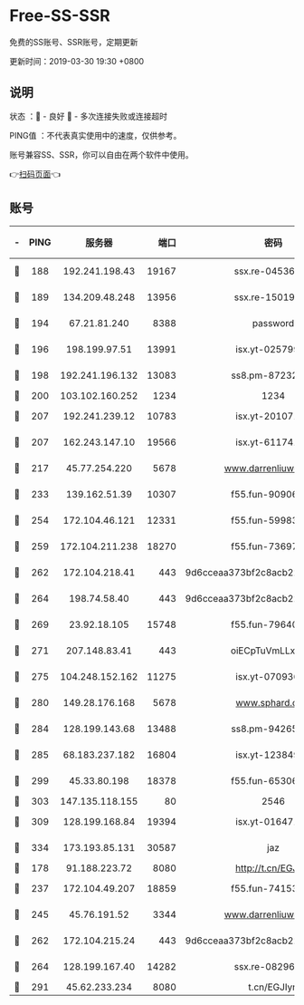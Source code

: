 # Free-SS-SSR

免费的SS账号、SSR账号，定期更新

更新时间：2019-03-30 19:30 +0800

## 说明

状态     ：🙂 - 良好 🙁 - 多次连接失败或连接超时

PING值   ：不代表真实使用中的速度，仅供参考。

账号兼容SS、SSR，你可以自由在两个软件中使用。

👉[扫码页面](https://liesauer.github.io/Free-SS-SSR/)👈

## 账号

|-|PING|服务器|端口|密码|加密方式|区域|
|:----:|:----:|:-----:|-----:|:----:|:----:|:----:|
|🙂|188|192.241.198.43|19167|ssx.re-04536960|aes-256-cfb|US|
|🙂|189|134.209.48.248|13956|ssx.re-15019665|aes-256-cfb|US|
|🙂|194|67.21.81.240|8388|password|aes-256-cfb|US|
|🙂|196|198.199.97.51|13991|isx.yt-02579983|aes-256-cfb|US|
|🙂|198|192.241.196.132|13083|ss8.pm-87232244|aes-256-cfb|US|
|🙂|200|103.102.160.252|1234|1234|rc4-md5|JP|
|🙂|207|192.241.239.12|10783|isx.yt-20107100|aes-256-cfb|US|
|🙂|207|162.243.147.10|19566|isx.yt-61174147|aes-256-cfb|US|
|🙂|217|45.77.254.220|5678|www.darrenliuwei.com|aes-256-cfb|SG|
|🙂|233|139.162.51.39|10307|f55.fun-90906199|aes-256-cfb|SG|
|🙂|254|172.104.46.121|12331|f55.fun-59983873|aes-256-cfb|SG|
|🙂|259|172.104.211.238|18270|f55.fun-73697687|aes-256-cfb|US|
|🙂|262|172.104.218.41|443|9d6cceaa373bf2c8acb22e60b6a58be6|aes-256-cfb|US|
|🙂|264|198.74.58.40|443|9d6cceaa373bf2c8acb22e60b6a58be6|aes-256-cfb|US|
|🙂|269|23.92.18.105|15748|f55.fun-79640206|aes-256-cfb|US|
|🙂|271|207.148.83.41|443|oiECpTuVmLLxk4Ts|aes-256-cfb|AU|
|🙂|275|104.248.152.162|11275|isx.yt-07093642|aes-256-cfb|SG|
|🙂|280|149.28.176.168|5678|www.sphard.com|aes-256-cfb|AU|
|🙂|284|128.199.143.68|13488|ss8.pm-94265136|aes-256-cfb|SG|
|🙂|285|68.183.237.182|16804|isx.yt-12384975|aes-256-cfb|SG|
|🙂|299|45.33.80.198|18378|f55.fun-65306574|aes-256-cfb|US|
|🙂|303|147.135.118.155|80|2546|chacha20|US|
|🙂|309|128.199.168.84|19394|isx.yt-01647188|aes-256-cfb|SG|
|🙂|334|173.193.85.131|30587|jaz|aes-256-cfb|US|
|🙂|178|91.188.223.72|8080|http://t.cn/EGJIyrl|rc4-md5|RU|
|🙂|237|172.104.49.207|18859|f55.fun-74153575|aes-256-cfb|SG|
|🙂|245|45.76.191.52|3344|www.darrenliuwei.com|aes-256-cfb|JP|
|🙂|262|172.104.215.24|443|9d6cceaa373bf2c8acb22e60b6a58be6|aes-256-cfb|US|
|🙂|264|128.199.167.40|14282|ssx.re-08296146|aes-256-cfb|SG|
|🙂|291|45.62.233.234|8080|t.cn/EGJIyrl|rc4-md5|CA|
